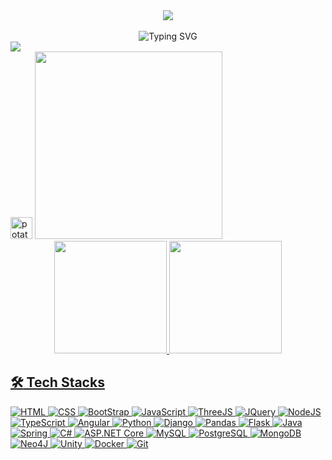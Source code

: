 <!---
- 👋 Hi, I’m @miyuu-dev
- 👀 I’m interested in ...
- 🌱 I’m currently learning ...
- 💞️ I’m looking to collaborate on ...
- 📫 How to reach me ...
- 😄 Pronouns: ...
- ⚡ Fun fact: ...

miyuu-dev/miyuu-dev is a ✨ special ✨ repository because its `README.md` (this file) appears on your GitHub profile.
You can click the Preview link to take a look at your changes.
--->


<div>
  
  <div align=center>
    <img src="https://capsule-render.vercel.app/api?type=transparent&height=55&fontSize=35&fontColor=ff3399&font=Fira+Code&text=Hello,+World!!!&section=header&reversal=false"/>
   
  </div>
  <br/>
  <div align="center">
    <img src="https://readme-typing-svg.demolab.com/?size=35&center=true&vcenter=true&width=1000&lines=Hi,+I`m+Miyuu!!!;A+Software+Engineer+Student!;&color=ff3399" alt="Typing SVG" />
  </div>
  
  <div>
    <div align=left><img src="https://capsule-render.vercel.app/api?type=transparent&height=55&fontSize=35&fontColor=ff3399&font=Fira+Code&text=My+Project&section=header&reversal=false"/></div>
    <img src="https://media.giphy.com/media/UuYtvq24KIj6I38nQ1/giphy.gif" width="35" alt="potato-hito-hitopotato"/>
    <img src="https://media.giphy.com/media/4QxQgWZHbeYwM/giphy.gif" width="300" />

  </div>

  <div align="center">
    <a href="https://github.com/miyuu-dev">
    <img height="180em" src="https://github-readme-stats.vercel.app/api?username=miyuu&show_icons=true&theme=panda&include_all_commits=true&count_private=true"/>  
    <img height="180em" src="https://github-readme-stats.vercel.app/api/top-langs/?username=miyuu&layout=compact&langs_count=7&theme=panda"/>
  </div>
  <div>
  
  ## :hammer_and_wrench: Tech Stacks
  
  ![HTML](https://img.shields.io/badge/-HTML-05122A?style=flat&logo=HTML5) 
  ![CSS](https://img.shields.io/badge/-CSS-05122A?style=flat&logo=CSS3&logoColor=1572B6) 
  ![BootStrap](https://img.shields.io/badge/-BootStrap-05122A?style=flat&logo=BootStrap) 
  ![JavaScript](https://img.shields.io/badge/-JavaScript-05122A?style=flat&logo=javascript) 
  ![ThreeJS](https://img.shields.io/badge/-ThreeJS-05122A?style=flat&logo=Three.JS&logoColor=yellow) 
  ![JQuery](https://img.shields.io/badge/-JQuery-05122A?style=flat&logo=JQuery&logoColor=yellow) 
  ![NodeJS](https://img.shields.io/badge/-NodeJS-05122A?style=flat&logo=Node.JS&logoColor=yellow) 
  ![TypeScript](https://img.shields.io/badge/-TypeScript-05122A?style=flat&logo=TypeScript) 
  ![Angular](https://img.shields.io/badge/-Angular-05122A?style=flat&logo=angular&logoColor=e600ac) 
  ![Python](https://img.shields.io/badge/Python-05122A?style=flat&logo=python&logoColor=00b359)
  ![Django](https://img.shields.io/badge/-Django-05122A?style=flat&logo=Django&logoColor=00b359) 
  ![Pandas](https://img.shields.io/badge/-Pandas-05122A?style=flat&logo=Pandas) 
  ![Flask](https://img.shields.io/badge/-Flask-05122A?style=flat&logo=Flask) 
  ![Java](https://img.shields.io/badge/-Java-05122A?style=flat&logo=openjdk&logoColor=ff6600) 
  ![Spring](https://img.shields.io/badge/-Spring-05122A?style=flat&logo=spring) 
  ![C#](https://img.shields.io/badge/-CSharp-05122A?style=flat&logo=CSharp&logoColor=9966ff) 
  ![ASP.NET Core](https://img.shields.io/badge/-ASP.NET-05122A?style=flat&logo=.NET) 
  ![MySQL](https://img.shields.io/badge/-MySQL-05122A?style=flat&logo=MySQL) 
  ![PostgreSQL](https://img.shields.io/badge/-PostgreSQL-05122A?style=flat&logo=PostgreSQL) 
  ![MongoDB](https://img.shields.io/badge/-MongoDB-05122A?style=flat&logo=MongoDB)
  ![Neo4J](https://img.shields.io/badge/-Neo4J-05122A?style=flat&logo=Neo4J) 
  ![Unity](https://img.shields.io/badge/-Unity-05122A?style=flat&logo=Unity) 
  ![Docker](https://img.shields.io/badge/-Docker-05122A?style=flat&logo=Docker) 
  ![Git](https://img.shields.io/badge/-Git-05122A?style=flat&logo=Git)
  </div> 
</div>
